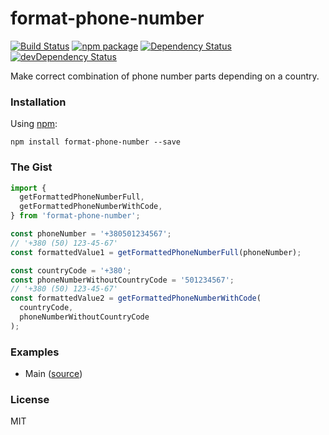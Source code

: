 # format-phone-number

[![Build Status](https://travis-ci.org/opensource-cards/format-phone-number.svg?branch=master)](https://travis-ci.org/opensource-cards/format-phone-number)
[![npm package](https://badge.fury.io/js/format-phone-number.svg)](https://www.npmjs.org/package/format-phone-number)
[![Dependency Status](https://david-dm.org/opensource-cards/format-phone-number.svg)](https://david-dm.org/opensource-cards/format-phone-number)
[![devDependency Status](https://david-dm.org/opensource-cards/format-phone-number/dev-status.svg)](https://david-dm.org/opensource-cards/format-phone-number#info=devDependencies)

Make correct combination of phone number parts depending on a country.

### Installation

Using [npm](https://www.npmjs.com/):

```
npm install format-phone-number --save
```

### The Gist

```javascript
import {
  getFormattedPhoneNumberFull,
  getFormattedPhoneNumberWithCode,
} from 'format-phone-number';

const phoneNumber = '+380501234567';
// '+380 (50) 123-45-67'
const formattedValue1 = getFormattedPhoneNumberFull(phoneNumber);

const countryCode = '+380';
const phoneNumberWithoutCountryCode = '501234567';
// '+380 (50) 123-45-67'
const formattedValue2 = getFormattedPhoneNumberWithCode(
  countryCode,
  phoneNumberWithoutCountryCode
);
```

### Examples

* Main ([source](https://github.com/opensource-cards/format-phone-number/tree/master/examples/main))

### License

MIT
